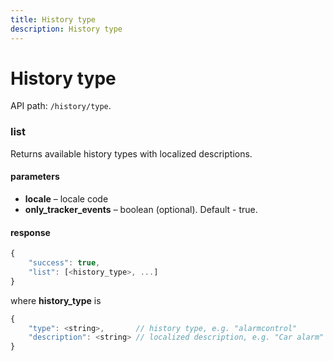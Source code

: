 ```yaml
---
title: History type
description: History type
---
```


# History type

API path: `/history/type`.

### list

Returns available history types with localized descriptions.

#### parameters

*   **locale** – locale code
*   **only_tracker_events** – boolean (optional). Default - true.

#### response

```js
{
    "success": true, 
    "list": [<history_type>, ...]
}
```   

where **history_type** is

```js
{
    "type": <string>,       // history type, e.g. "alarmcontrol"
    "description": <string> // localized description, e.g. "Car alarm"
}
```